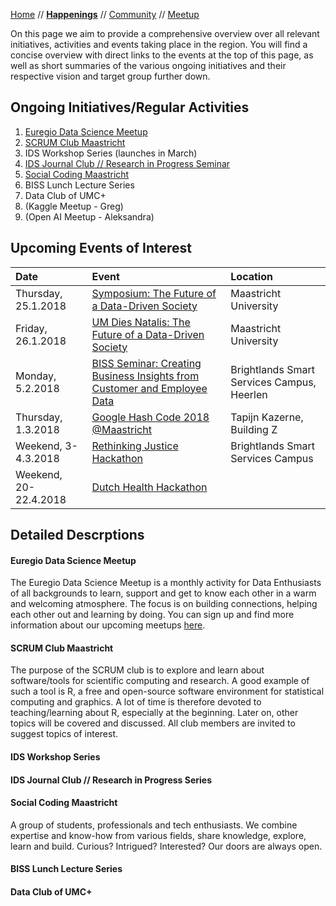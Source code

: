 [Home](README.md) // **[Happenings](happenings.md)** // [Community](community.md) // [Meetup](meetup.md)


On this page we aim to provide a comprehensive overview over all relevant initiatives, activities and events taking place in the region. You will find a concise overview with direct links to the events at the top of this page, as well as short summaries of the various ongoing initiatives and their respective vision and target group further down.

## Ongoing Initiatives/Regular Activities
1. [Euregio Data Science Meetup](https://www.meetup.com/euregio-data-science-meetup/)
2. [SCRUM Club Maastricht](https://wviechtb.github.io/scrum-club/)
3. IDS Workshop Series (launches in March)
4. [IDS Journal Club // Research in Progress Seminar](https://www.maastrichtuniversity.nl/research/institutes/ids/knowledge-platform/journal-club)
5. [Social Coding Maastricht](https://www.meetup.com/if-coding-Maastricht/)
6. BISS Lunch Lecture Series
7. Data Club of UMC+
8. (Kaggle Meetup - Greg)
9. (Open AI Meetup - Aleksandra)


## Upcoming Events of Interest

Date | Event | Location 
:--- | :---- | :-------
Thursday, 25.1.2018 | [Symposium: The Future of a Data-Driven Society](https://www.maastrichtuniversity.nl/events/symposium-future-data-driven-society) | Maastricht University
Friday, 26.1.2018 | [UM Dies Natalis: The Future of a Data-Driven Society](https://www.maastrichtuniversity.nl/events/dies-natalis-celebration) | Maastricht University
Monday, 5.2.2018 | [BISS Seminar: Creating Business Insights from Customer and Employee Data](https://www.brightlands.com/news-events/biss-seminar-creating-business-insights-customer-and-employee-data) | Brightlands Smart Services Campus, Heerlen
Thursday, 1.3.2018 | [Google Hash Code 2018 @Maastricht](https://docs.google.com/spreadsheets/d/1wTE-9QRsvVFLiPD7vkpfJru9Rj8FQp_AJT3sdgJw3O0/edit#gid=0) | Tapijn Kazerne, Building Z
Weekend, 3-4.3.2018 | [Rethinking Justice Hackathon](http://rethinkingjustice.eu) | Brightlands Smart Services Campus
Weekend, 20-22.4.2018 | [Dutch Health Hackathon](http://dutchhackinghealth.nl/en/home/)


## Detailed Descrptions

#### Euregio Data Science Meetup
The Euregio Data Science Meetup is a monthly activity for Data Enthusiasts of all backgrounds to learn, support and get to know each other in a warm and welcoming atmosphere. The focus is on building connections, helping each other out and learning by doing. You can sign up and find more information about our upcoming meetups [here](https://www.meetup.com/euregio-data-science-meetup/).

#### SCRUM Club Maastricht
The purpose of the SCRUM club is to explore and learn about software/tools for scientific computing and research. A good example of such a tool is R, a free and open-source software environment for statistical computing and graphics. A lot of time is therefore devoted to teaching/learning about R, especially at the beginning. Later on, other topics will be covered and discussed. All club members are invited to suggest topics of interest.

#### IDS Workshop Series


#### IDS Journal Club // Research in Progress Series


#### Social Coding Maastricht
A group of students, professionals and tech enthusiasts. We combine expertise and know-how from various fields, share knowledge, explore, learn and build. Curious? Intrigued? Interested? Our doors are always open.


#### BISS Lunch Lecture Series


#### Data Club of UMC+
